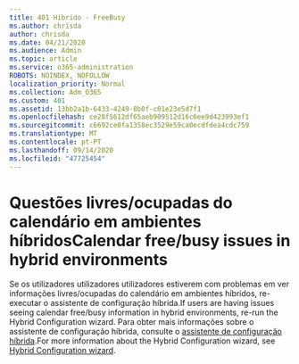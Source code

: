 ```yaml
---
title: 401 Híbrido - FreeBusy
ms.author: chrisda
author: chrisda
ms.date: 04/21/2020
ms.audience: Admin
ms.topic: article
ms.service: o365-administration
ROBOTS: NOINDEX, NOFOLLOW
localization_priority: Normal
ms.collection: Adm_O365
ms.custom: 401
ms.assetid: 13bb2a1b-6433-4249-8b0f-c01e23e5d7f1
ms.openlocfilehash: ce28f5612df65aeb909512d16c6ee9d423993ef1
ms.sourcegitcommit: c6692ce0fa1358ec3529e59ca0ecdfdea4cdc759
ms.translationtype: MT
ms.contentlocale: pt-PT
ms.lasthandoff: 09/14/2020
ms.locfileid: "47725454"
---
```

# <a name="calendar-freebusy-issues-in-hybrid-environments"></a><span data-ttu-id="06e36-102">Questões livres/ocupadas do calendário em ambientes híbridos</span><span class="sxs-lookup"><span data-stu-id="06e36-102">Calendar free/busy issues in hybrid environments</span></span>

<span data-ttu-id="06e36-103">Se os utilizadores utilizadores utilizadores estiverem com problemas em ver informações livres/ocupadas do calendário em ambientes híbridos, re-executar o assistente de configuração híbrida.</span><span class="sxs-lookup"><span data-stu-id="06e36-103">If users are having issues seeing calendar free/busy information in hybrid environments, re-run the Hybrid Configuration wizard.</span></span> <span data-ttu-id="06e36-104">Para obter mais informações sobre o assistente de configuração híbrida, consulte o [assistente de configuração híbrida](https://go.microsoft.com/fwlink/p/?linkid=528149).</span><span class="sxs-lookup"><span data-stu-id="06e36-104">For more information about the Hybrid Configuration wizard, see [Hybrid Configuration wizard](https://go.microsoft.com/fwlink/p/?linkid=528149).</span></span>
